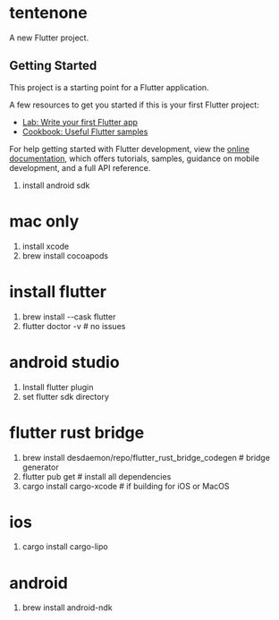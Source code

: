 # tentenone

A new Flutter project.

## Getting Started

This project is a starting point for a Flutter application.

A few resources to get you started if this is your first Flutter project:

- [Lab: Write your first Flutter app](https://docs.flutter.dev/get-started/codelab)
- [Cookbook: Useful Flutter samples](https://docs.flutter.dev/cookbook)

For help getting started with Flutter development, view the
[online documentation](https://docs.flutter.dev/), which offers tutorials,
samples, guidance on mobile development, and a full API reference.



1. install android sdk

# mac only
1. install xcode
1. brew install cocoapods


# install flutter
1. brew install --cask flutter
1. flutter doctor -v # no issues


# android studio
1. Install flutter plugin
1. set flutter sdk directory

# flutter rust bridge
1. brew install desdaemon/repo/flutter_rust_bridge_codegen # bridge generator
1. flutter pub get # install all dependencies
1. cargo install cargo-xcode # if building for iOS or MacOS

# ios
1. cargo install cargo-lipo

# android
1. brew install android-ndk
